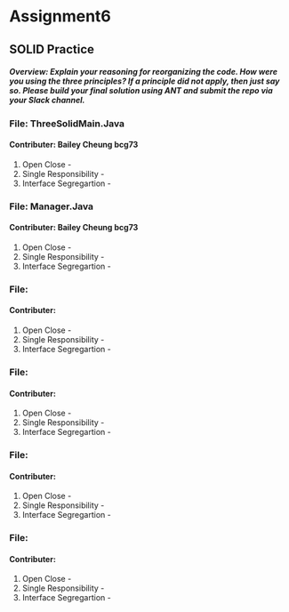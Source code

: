 # Assignment6
## SOLID Practice

##### Overview: Explain your reasoning for reorganizing the code. How were you using the three principles? If a principle did not apply, then just say so. Please build your final solution using ANT and submit the repo via your Slack channel. 

### File: ThreeSolidMain.Java
#### Contributer: Bailey Cheung bcg73
1. Open Close - 
2. Single Responsibility - 
3. Interface Segregartion - 

### File: Manager.Java
#### Contributer: Bailey Cheung bcg73
1. Open Close - 
2. Single Responsibility - 
3. Interface Segregartion - 

### File: 
#### Contributer:
1. Open Close - 
2. Single Responsibility - 
3. Interface Segregartion - 

### File: 
#### Contributer:
1. Open Close - 
2. Single Responsibility - 
3. Interface Segregartion - 

### File: 
#### Contributer:
1. Open Close - 
2. Single Responsibility - 
3. Interface Segregartion - 

### File: 
#### Contributer:
1. Open Close - 
2. Single Responsibility - 
3. Interface Segregartion - 

